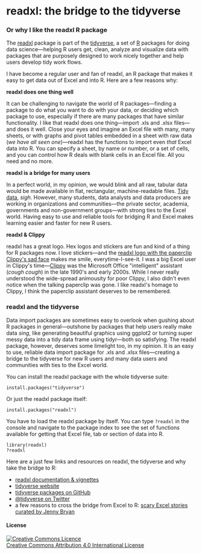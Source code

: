 # readxl: the bridge to the tidyverse

### Or why I like the readxl R package

The [readxl](http://readxl.tidyverse.org/) package is part of the [tidyverse](https://www.tidyverse.org/), a set of [R](https://www.r-project.org/) packages for doing data science&mdash;helping R users get, clean, analyze and visualize data with packages that are purposely designed to work nicely together and help users develop tidy work flows.

I have become a regular user and fan of readxl, an R package that makes it easy to get data out of Excel and into R. Here are a few reasons why:

**readxl does one thing well**

It can be challenging to navigate the world of R packages&mdash;finding a package to do what you want to do with your data, or deciding which package to use, especially if there are many packages that have similar functionality. I like that readxl does one thing&mdash;import .xls and .xlsx files&mdash;and does it well. Close your eyes and imagine an Excel file with many, many sheets, or with graphs and pivot tables embedded in a sheet with raw data (*we have all seen one*)&mdash;readxl has the functions to import even *that* Excel data into R. You can specify a sheet, by name or number, or a set of cells, and you can control how R deals with blank cells in an Excel file. All you need and no more.

**readxl is a bridge for many users**

In a perfect world, in my opinion, we would blink and all raw, tabular data would be made available in flat, rectangular, machine-readable files. [Tidy data](https://cran.r-project.org/web/packages/tidyr/vignettes/tidy-data.html), *sigh*. However, many students, data analysts and data producers are working in organizations and communities&mdash;the private sector, academia, governments and non-government groups&mdash;with strong ties to the Excel world.  Having easy to use and reliable tools for bridging R and Excel makes learning easier and faster for new R users. 

**readxl & Clippy**

readxl has a great logo. Hex logos and stickers are fun and kind of a thing for R packages now. I love stickers&mdash;and the [readxl logo with the paperclip Clippy's sad face](https://github.com/tidyverse/readxl/blob/master/tools/logo.png) makes me smile, everytime-I-see-it. I was a big Excel user in Clippy's time&mdash;[Clippy](https://en.wikipedia.org/wiki/Office_Assistant) was the Microsoft Office "intelligent" assistant (*cough cough*) in the late 1990's and early 2000s. While I never really understood the wide-spread animousity for poor Clippy, I also didn't even notice when the talking paperclip was gone. I like readxl's homage to Clippy, I think the paperclip assistant deserves to be remembered.


### readxl and the tidyverse

Data import packages are sometimes easy to overlook when gushing about R packages in general&mdash;outshone by packages that help users really make data *sing*, like generating beautiful graphics using ggplot2 or turning super messy data into a tidy data frame using tidyr&mdash;both so satisfying. The readxl package, however, deserves some limelight too, in my opinion. It is an easy to use, reliable data import package for .xls and .xlsx files&mdash;creating a bridge to the tidyverse for new R users and many data users and communities with ties to the Excel world. 


You can install the readxl package with the whole tidyverse suite:

```
install.packages("tidyverse")  
```

Or just the readxl package itself:
```
install.packages("readxl")
```

You have to load the readxl package by itself. You can type `?readxl` in the console and navigate to the package index to see the set of functions available for getting that Excel file, tab or section of data into R.

```
library(readxl)
?readxl
```


 Here are a just few links and resources on readxl, the tidyverse and why take the bridge to R:

- [readxl documentation & vignettes](https://github.com/tidyverse/readxl)
- [tidyverse website](https://www.tidyverse.org/)
- [tidyverse packages on GitHub](https://github.com/tidyverse/tidyverse)
- [@tidyverse on Twitter](https://twitter.com/tidyverse)
- a few reasons to cross the bridge from Excel to R: [scary Excel stories curated by Jenny Bryan](https://github.com/jennybc/scary-excel-stories)


#### License

<a rel="license" href="http://creativecommons.org/licenses/by/4.0/"><img alt="Creative Commons Licence" style="border-width:0" src="https://i.creativecommons.org/l/by/4.0/80x15.png" /></a><br /><span xmlns:dct="http://purl.org/dc/terms/" property="dct:title"></span><a rel="license" href="http://creativecommons.org/licenses/by/4.0/">Creative Commons Attribution 4.0 International License</a>

